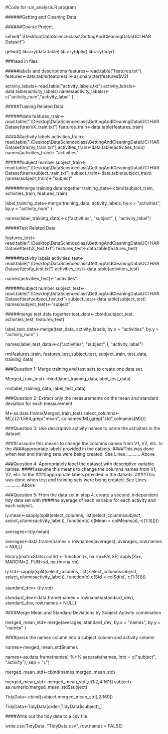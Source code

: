 #Code for run_analysis.R program


######Getting and Cleaning Data

######Course Project


setwd(".\\Desktop\\DataScienceclass\\GettingAndCleaningData\\UCI HAR Dataset")

getwd()
library(data.table)
library(dplyr)
library(tidyr)



###read in files


#####labels and descriptions
features<-read.table("features.txt")
features<-data.table(features)
l<-as.character(features$V2)



activity_labels<-read.table("activity_labels.txt")
activity_labels<-data.table(activity_labels)
names(activity_labels)<-c("activity_num","activity_label" )


#####Training Related Data

######data
features_train<-read.table(".\\Desktop\\DataScienceclass\\GettingAndCleaningData\\UCI HAR Dataset\\train\\X_train.txt")
features_train<-data.table(features_train)


######activity labels
activities_train<-read.table(".\\Desktop\\DataScienceclass\\GettingAndCleaningData\\UCI HAR Dataset\\train\\y_train.txt")
activities_train<-data.table(activities_train)
names(activities_train)<-"activities"


######subject number
subject_train<-read.table(".\\Desktop\\DataScienceclass\\GettingAndCleaningData\\UCI HAR Dataset\\train\\subject_train.txt")
subject_train<-data.table(subject_train)
names(subject_train)<-"subject"




######merge training data together
training_data<-cbind(subject_train, activities_train, features_train)


label_training_data<-merge(training_data, activity_labels, by.x = "activities", by.y = "activity_num" )

names(label_training_data)<-c("activities", "subject", l, "activity_label")


#####Test Related Data

features_test<-read.table(".\\Desktop\\DataScienceclass\\GettingAndCleaningData\\UCI HAR Dataset\\test\\X_test.txt")
features_test<-data.table(features_test)


######activity labels
activities_test<-read.table(".\\Desktop\\DataScienceclass\\GettingAndCleaningData\\UCI HAR Dataset\\test\\y_test.txt")
activities_test<-data.table(activities_test)

names(activities_test)<-"activities"


######subject number
subject_test<-read.table(".\\Desktop\\DataScienceclass\\GettingAndCleaningData\\UCI HAR Dataset\\test\\subject_test.txt")
subject_test<-data.table(subject_test)
names(subject_test)<-"subject"



#####merge test data together
test_data<-cbind(subject_test, activities_test, features_test)


label_test_data<-merge(test_data, activity_labels, by.x = "activities", by.y = "activity_num" )

names(label_test_data)<-c("activities", "subject", l, "activity_label")


rm(features_train, features_test,subject_test, subject_train, test_data, training_data)



###Question 1:  Merge training and test sets to create one data set.

Merged_train_test<-rbind(label_training_data,label_test_data)

rm(label_training_data, label_test_data)



###Question 2: Extract only the measurements on the mean and standard deviation for each measurement

M<-as.data.frame(Merged_train_test)
select_columns<-M[,c(2:1,564,grep("mean", colnames(M)),grep("std",colnames(M)))]



###Question 3: Use descriptive activity names to name the activities in the dataset

####I assume this means to change the columns names from V1, V2, etc. to the 
####appropriate labels provided in the datsets.
####This was done when test and training sets were being created.  See Lines ........... Above



###Question 4: Appropriately label the dataset with descriptive variable names.
####I assume this means to change the columns names from V1, V2, etc. to the 
####appropriate labels provided in the datsets.
####This was done when test and training sets were being created.  See Lines .............Above


###Question 5: From the data set in step 4, create a second, independent tidy data set with 
####the average of each variable for each activity and each subject.


ly.mean<-sapply(split(select_columns, list(select_columns$subject,select_columns$activity_label)),
                function(x) c(Mean = colMeans(x[,-c(1:3)])))

averages<-t(ly.mean)

averages<-data.frame(names = rownames(averages), averages, row.names = NULL)


library(matrixStats)
colSd <- function (x, na.rm=FALSE) apply(X=x, MARGIN=2, FUN=sd, na.rm=na.rm)

ly.std<-sapply(split(select_columns, list( select_columns$subject,select_columns$activity_label)),
                function(x) c(Std = colSd(x[,-c(1:3)])))



standard_dev<-t(ly.std)


standard_dev<-data.frame(names = rownames(standard_dev), standard_dev, row.names = NULL)


####Merge Mean and Standard Deviations by Subject.Activity combination


merged_mean_std<-merge(averages, standard_dev, by.x = "names", by.y = "names" )


####parse the names column into a subject column and activity column

names<-merged_mean_std$names

names<-as.data.frame(names) %>% separate(names, into = c("subject", "activity"), sep = "\\.")


merged_mean_std<-cbind(names,merged_mean_std)

merged_mean_std<-merged_mean_std[,c(1:2,4:161)]
subject<-as.numeric(merged_mean_std$subject)

TidyData<-cbind(subject,merged_mean_std[,2:160])


TidyData<-TidyData[order(TidyData$subject),]

####Write out the tidy data to a csv file

write.csv(TidyData, "TidyData.csv", row.names = FALSE)


